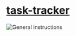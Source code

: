 # [task-tracker](https://roadmap.sh/projects/task-tracker)

![General instructions](GeneralInstructions.png)